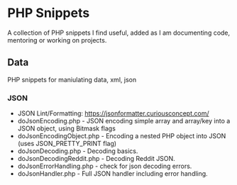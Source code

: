 # PHP Snippets
A collection of PHP snippets I find useful, added as I am documenting code, mentoring or working on projects.

## Data
PHP snippets for maniulating data, xml, json


### JSON

* JSON Lint/Formatting: https://jsonformatter.curiousconcept.com/
* doJsonEncoding.php - JSON encoding simple array and array/key into a JSON object, using Bitmask flags
* doJsonEncodingObject.php - Encoding a nested PHP object into JSON (uses JSON_PRETTY_PRINT flag)
* doJsonDecoding.php - Decoding basics.
* doJsonDecodingReddit.php - Decoding Reddit JSON.
* doJsonErrorHandling.php - check for json decoding errors.
* doJsonHandler.php - Full JSON handler including error handling.
